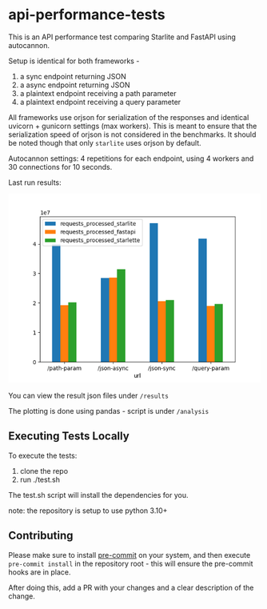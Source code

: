 # api-performance-tests

This is an API performance test comparing Starlite and FastAPI using autocannon.

Setup is identical for both frameworks -

1. a sync endpoint returning JSON
2. a async endpoint returning JSON
3. a plaintext endpoint receiving a path parameter
4. a plaintext endpoint receiving a query parameter

All frameworks use orjson for serialization of the responses and identical uvicorn + gunicorn settings (max workers).
This is meant to ensure that the serialization speed of orjson is not considered in the benchmarks.
It should be noted though that only `starlite` uses orjson by default.

Autocannon settings: 4 repetitions for each endpoint, using 4 workers and 30 connections for 10 seconds.

Last run results:

![Result](result.png)

You can view the result json files under `/results`

The plotting is done using pandas - script is under `/analysis`

## Executing Tests Locally

To execute the tests:

1. clone the repo
2. run ./test.sh

The test.sh script will install the dependencies for you.

note: the repository is setup to use python 3.10+

## Contributing

Please make sure to install [pre-commit](https://pre-commit.com/) on your system, and then execute `pre-commit install` in the repository root - this will ensure the pre-commit hooks are in place.

After doing this, add a PR with your changes and a clear description of the change.
